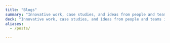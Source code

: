 ```yaml
---
title: "Blogs"
summary: "Innovative work, case studies, and ideas from people and teams in government"
deck: "Innovative work, case studies, and ideas from people and teams in government"
aliases:
  - /posts/

---
```

